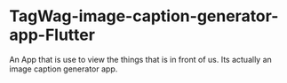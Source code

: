 # TagWag-image-caption-generator-app-Flutter
An App that is use to view the things that is in front of us. Its actually an image caption generator app.
